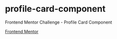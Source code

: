 # profile-card-component
Frontend Mentor Challenge - Profile Card Component

[Frontend Mentor](https://www.frontendmentor.io/challenges/profile-card-component-cfArpWshJ)
